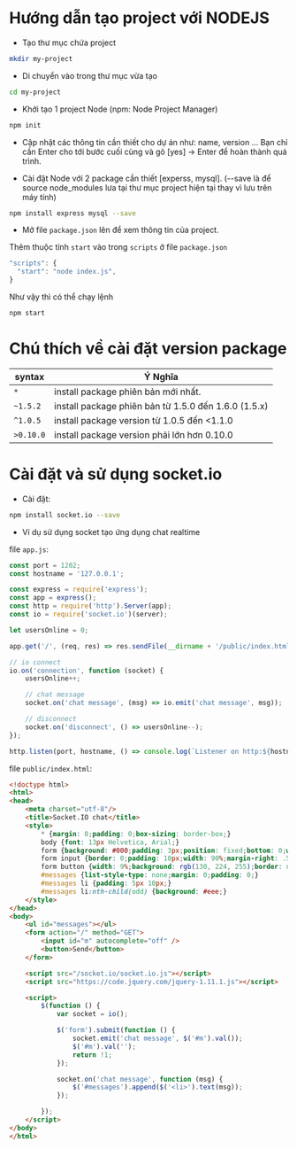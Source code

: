 # Hướng dẫn tạo project với NODEJS

* Tạo thư mục chứa project
```sh
mkdir my-project
```

* Di chuyển vào trong thư mục vừa tạo
```sh
cd my-project
```

* Khởi tạo 1 project Node (npm: Node Project Manager)
```sh
npm init
```

* Cập nhật các thông tin cần thiết cho dự án như: name, version ... Bạn chỉ cần Enter cho tới bước cuối cùng và gõ [yes] -> Enter để hoàn thành quá trình.

* Cài đặt Node với 2 package cần thiết [experss, mysql]. (--save là để source node_modules lưa tại thư mục project hiện tại thay vì lưu trên máy tính)
```sh
npm install express mysql --save
```

* Mở file `package.json` lên để xem thông tin của project.

Thêm thuộc tính `start` vào trong `scripts` ở file `package.json`
```js
"scripts": {
  "start": "node index.js",    
}
```

Như vậy thì có thể chạy lệnh
```sh
npm start
```

# Chú thích về cài đặt version package

 syntax | Ý Nghĩa
------------ | -------------
 `*` | install package phiên bản mới nhất.
 `~1.5.2` | install package phiên bản từ 1.5.0 đến 1.6.0 (1.5.x)
 `^1.0.5` | install package version từ 1.0.5 đến <1.1.0
 `>0.10.0` | install package version phải lớn hơn 0.10.0


# Cài đặt và sử dụng socket.io

* Cài đặt: 
```sh
npm install socket.io --save
```

* Ví dụ sử dụng socket tạo ứng dụng chat realtime

file `app.js`:
```js
const port = 1202;
const hostname = '127.0.0.1';

const express = require('express');
const app = express();
const http = require('http').Server(app);
const io = require('socket.io')(server);

let usersOnline = 0;

app.get('/', (req, res) => res.sendFile(__dirname + '/public/index.html'));

// io connect
io.on('connection', function (socket) {
    usersOnline++;

    // chat message
    socket.on('chat message', (msg) => io.emit('chat message', msg));

    // disconnect
    socket.on('disconnect', () => usersOnline--);    
});

http.listen(port, hostname, () => console.log(`Listener on http:${hostname}:${port}`));
```

file `public/index.html`:
```html
<!doctype html>
<html>
<head>
    <meta charset="utf-8"/>
    <title>Socket.IO chat</title>
    <style>
        * {margin: 0;padding: 0;box-sizing: border-box;}
        body {font: 13px Helvetica, Arial;}
        form {background: #000;padding: 3px;position: fixed;bottom: 0;width: 100%;}
        form input {border: 0;padding: 10px;width: 90%;margin-right: .5%;}
        form button {width: 9%;background: rgb(130, 224, 255);border: none;padding: 10px;}
        #messages {list-style-type: none;margin: 0;padding: 0;}
        #messages li {padding: 5px 10px;}
        #messages li:nth-child(odd) {background: #eee;}
    </style>
</head>
<body>
    <ul id="messages"></ul>
    <form action="/" method="GET">
        <input id="m" autocomplete="off" />
        <button>Send</button>
    </form>

    <script src="/socket.io/socket.io.js"></script>
    <script src="https://code.jquery.com/jquery-1.11.1.js"></script>

    <script>
        $(function () {
            var socket = io();

            $('form').submit(function () {
                socket.emit('chat message', $('#m').val());
                $('#m').val('');
                return !1;
            });

            socket.on('chat message', function (msg) {
                $('#messages').append($('<li>').text(msg));
            });

        });
    </script>
</body>
</html>
```